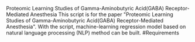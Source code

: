 Proteomic Learning Studies of Gamma-Aminobutyric Acid(GABA) Receptor-Mediated Anesthesia
This script is for the paper "Proteomic Learning Studies of Gamma-Aminobutyric Acid(GABA) Receptor-Mediated Anesthesia". With the script, machine-learning regression model based on natural language processing (NLP) method can be built.
#Requirements
